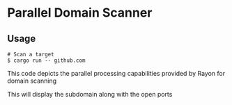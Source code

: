 # Parallel Domain Scanner

## Usage

```shell
# Scan a target
$ cargo run -- github.com
```

This code depicts the parallel processing capabilities provided by Rayon for domain scanning

This will display the subdomain along with the open ports